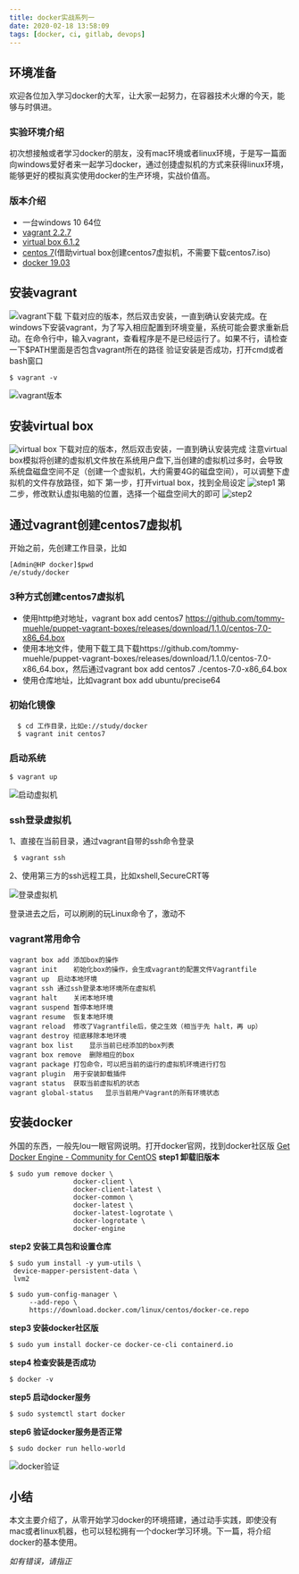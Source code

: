 ```yaml
---
title: docker实战系列一
date: 2020-02-18 13:58:09
tags: [docker, ci, gitlab, devops]
---
```

## 环境准备
   
   欢迎各位加入学习docker的大军，让大家一起努力，在容器技术火爆的今天，能够与时俱进。
   

### 实验环境介绍
   
   初次想接触或者学习docker的朋友，没有mac环境或者linux环境，于是写一篇面向windows爱好者来一起学习docker，通过创捷虚拟机的方式来获得linux环境，能够更好的模拟真实使用docker的生产环境，实战价值高。
    
### 版本介绍
   
- 一台windows 10 64位
- [vagrant 2.2.7](https://www.vagrantup.com/downloads.html)
- [virtual box 6.1.2](https://www.virtualbox.org/wiki/Downloads)
- [centos 7](http://www.vagrantbox.es/)(借助virtual box创建centos7虚拟机，不需要下载centos7.iso)
- [docker 19.03](https://www.docker.com/get-started)
        
## 安装vagrant

   ![vagrant下载](vg1.png)
   下载对应的版本，然后双击安装，一直到确认安装完成。在windows下安装vagrant，为了写入相应配置到环境变量，系统可能会要求重新启动。在命令行中，输入vagrant，查看程序是不是已经运行了。如果不行，请检查一下$PATH里面是否包含vagrant所在的路径
   验证安装是否成功，打开cmd或者bash窗口
```
$ vagrant -v
```

![vagrant版本](vg2.png)

## 安装virtual box

   ![virtual box](vb1.png)
   下载对应的版本，然后双击安装，一直到确认安装完成
   注意virtual box模拟将创建的虚拟机文件放在系统用户盘下,当创建的虚拟机过多时，会导致系统盘磁盘空间不足（创建一个虚拟机，大约需要4G的磁盘空间），可以调整下虚拟机的文件存放路径，如下
   第一步，打开virtual box，找到全局设定
   ![step1](vb2.png)
   第二步，修改默认虚拟电脑的位置，选择一个磁盘空间大的即可
   ![step2](vb3.png)
   
## 通过vagrant创建centos7虚拟机
   开始之前，先创建工作目录，比如
   ```
   [Admin@HP docker]$pwd
   /e/study/docker
   ```
### 3种方式创建centos7虚拟机
   + 使用http绝对地址，vagrant box add centos7 https://github.com/tommy-muehle/puppet-vagrant-boxes/releases/download/1.1.0/centos-7.0-x86_64.box
   + 使用本地文件，使用下载工具下载https://github.com/tommy-muehle/puppet-vagrant-boxes/releases/download/1.1.0/centos-7.0-x86_64.box，然后通过vagrant box add centos7  ./centos-7.0-x86_64.box
   + 使用仓库地址，比如vagrant box add ubuntu/precise64


### 初始化镜像

```
  $ cd 工作目录，比如e://study/docker
  $ vagrant init centos7
```

### 启动系统
```
$ vagrant up
```

![启动虚拟机](vg3.png)

### ssh登录虚拟机
1、直接在当前目录，通过vagrant自带的ssh命令登录
```
 $ vagrant ssh
```

2、使用第三方的ssh远程工具，比如xshell,SecureCRT等

![登录虚拟机](vg4.png)

登录进去之后，可以刷刷的玩Linux命令了，激动不

### vagrant常用命令
   
    vagrant box add	添加box的操作
    vagrant init	初始化box的操作，会生成vagrant的配置文件Vagrantfile
    vagrant up	启动本地环境
    vagrant ssh	通过ssh登录本地环境所在虚拟机
    vagrant halt	关闭本地环境
    vagrant suspend	暂停本地环境
    vagrant resume	恢复本地环境
    vagrant reload	修改了Vagrantfile后，使之生效（相当于先 halt，再 up）
    vagrant destroy	彻底移除本地环境
    vagrant box list	显示当前已经添加的box列表
    vagrant box remove	删除相应的box
    vagrant package	打包命令，可以把当前的运行的虚拟机环境进行打包
    vagrant plugin	用于安装卸载插件
    vagrant status	获取当前虚拟机的状态
    vagrant global-status	显示当前用户Vagrant的所有环境状态
    
    
## 安装docker
  外国的东西，一般先lou一眼官网说明。打开docker官网，找到docker社区版 [Get Docker Engine - Community for CentOS](https://docs.docker.com/install/linux/docker-ce/centos/)
  **step1 卸载旧版本**
  ```
  $ sudo yum remove docker \
                  docker-client \
                  docker-client-latest \
                  docker-common \
                  docker-latest \
                  docker-latest-logrotate \
                  docker-logrotate \
                  docker-engine
```
**step2 安装工具包和设置仓库**
 ```
$ sudo yum install -y yum-utils \
  device-mapper-persistent-data \
  lvm2
  
$ sudo yum-config-manager \
      --add-repo \
      https://download.docker.com/linux/centos/docker-ce.repo
```
**step3 安装docker社区版**

```
$ sudo yum install docker-ce docker-ce-cli containerd.io
```
**step4 检查安装是否成功**
```
$ docker -v
```

**step5 启动docker服务**
```
$ sudo systemctl start docker
```
**step6 验证docker服务是否正常**
```
$ sudo docker run hello-world
```

![docker验证](dk1.png)

## 小结
本文主要介绍了，从零开始学习docker的环境搭建，通过动手实践，即使没有mac或者linux机器，也可以轻松拥有一个docker学习环境。下一篇，将介绍docker的基本使用。

*如有错误，请指正*